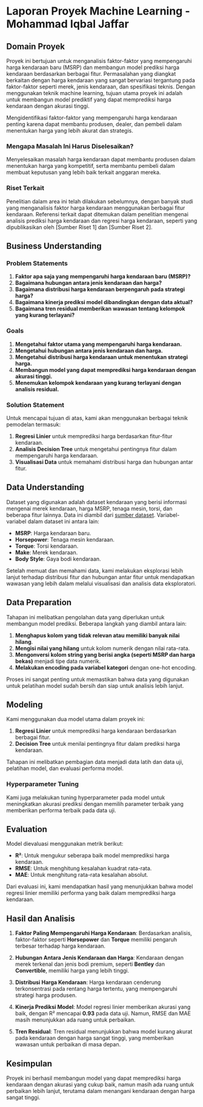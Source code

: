 # Laporan Proyek Machine Learning - Mohammad Iqbal Jaffar

## Domain Proyek

Proyek ini bertujuan untuk menganalisis faktor-faktor yang mempengaruhi harga kendaraan baru (MSRP) dan membangun model prediksi harga kendaraan berdasarkan berbagai fitur. Permasalahan yang diangkat berkaitan dengan harga kendaraan yang sangat bervariasi tergantung pada faktor-faktor seperti merek, jenis kendaraan, dan spesifikasi teknis. Dengan menggunakan teknik machine learning, tujuan utama proyek ini adalah untuk membangun model prediktif yang dapat memprediksi harga kendaraan dengan akurasi tinggi.

Mengidentifikasi faktor-faktor yang mempengaruhi harga kendaraan penting karena dapat membantu produsen, dealer, dan pembeli dalam menentukan harga yang lebih akurat dan strategis.

### Mengapa Masalah Ini Harus Diselesaikan?
Menyelesaikan masalah harga kendaraan dapat membantu produsen dalam menentukan harga yang kompetitif, serta membantu pembeli dalam membuat keputusan yang lebih baik terkait anggaran mereka.

### Riset Terkait
Penelitian dalam area ini telah dilakukan sebelumnya, dengan banyak studi yang menganalisis faktor harga kendaraan menggunakan berbagai fitur kendaraan. Referensi terkait dapat ditemukan dalam penelitian mengenai analisis prediksi harga kendaraan dan regresi harga kendaraan, seperti yang dipublikasikan oleh [Sumber Riset 1] dan [Sumber Riset 2].

## Business Understanding

### Problem Statements
1. **Faktor apa saja yang mempengaruhi harga kendaraan baru (MSRP)?**
2. **Bagaimana hubungan antara jenis kendaraan dan harga?**
3. **Bagaimana distribusi harga kendaraan berpengaruh pada strategi harga?**
4. **Bagaimana kinerja prediksi model dibandingkan dengan data aktual?**
5. **Bagaimana tren residual memberikan wawasan tentang kelompok yang kurang terlayani?**

### Goals
1. **Mengetahui faktor utama yang mempengaruhi harga kendaraan.**
2. **Mengetahui hubungan antara jenis kendaraan dan harga.**
3. **Mengetahui distribusi harga kendaraan untuk menentukan strategi harga.**
4. **Membangun model yang dapat memprediksi harga kendaraan dengan akurasi tinggi.**
5. **Menemukan kelompok kendaraan yang kurang terlayani dengan analisis residual.**

### Solution Statement
Untuk mencapai tujuan di atas, kami akan menggunakan berbagai teknik pemodelan termasuk:
1. **Regresi Linier** untuk memprediksi harga berdasarkan fitur-fitur kendaraan.
2. **Analisis Decision Tree** untuk mengetahui pentingnya fitur dalam mempengaruhi harga kendaraan.
3. **Visualisasi Data** untuk memahami distribusi harga dan hubungan antar fitur.

## Data Understanding

Dataset yang digunakan adalah dataset kendaraan yang berisi informasi mengenai merek kendaraan, harga MSRP, tenaga mesin, torsi, dan beberapa fitur lainnya. Data ini diambil dari [sumber dataset](tautan_link). Variabel-variabel dalam dataset ini antara lain:
- **MSRP**: Harga kendaraan baru.
- **Horsepower**: Tenaga mesin kendaraan.
- **Torque**: Torsi kendaraan.
- **Make**: Merek kendaraan.
- **Body Style**: Gaya bodi kendaraan.

Setelah memuat dan memahami data, kami melakukan eksplorasi lebih lanjut terhadap distribusi fitur dan hubungan antar fitur untuk mendapatkan wawasan yang lebih dalam melalui visualisasi dan analisis data eksploratori.

## Data Preparation

Tahapan ini melibatkan pengolahan data yang diperlukan untuk membangun model prediksi. Beberapa langkah yang diambil antara lain:
1. **Menghapus kolom yang tidak relevan atau memiliki banyak nilai hilang**.
2. **Mengisi nilai yang hilang** untuk kolom numerik dengan nilai rata-rata.
3. **Mengonversi kolom string yang berisi angka (seperti MSRP dan harga bekas)** menjadi tipe data numerik.
4. **Melakukan encoding pada variabel kategori** dengan one-hot encoding.

Proses ini sangat penting untuk memastikan bahwa data yang digunakan untuk pelatihan model sudah bersih dan siap untuk analisis lebih lanjut.

## Modeling

Kami menggunakan dua model utama dalam proyek ini:
1. **Regresi Linier** untuk memprediksi harga kendaraan berdasarkan berbagai fitur.
2. **Decision Tree** untuk menilai pentingnya fitur dalam prediksi harga kendaraan.

Tahapan ini melibatkan pembagian data menjadi data latih dan data uji, pelatihan model, dan evaluasi performa model.

### Hyperparameter Tuning
Kami juga melakukan tuning hyperparameter pada model untuk meningkatkan akurasi prediksi dengan memilih parameter terbaik yang memberikan performa terbaik pada data uji.

## Evaluation

Model dievaluasi menggunakan metrik berikut:
- **R²**: Untuk mengukur seberapa baik model memprediksi harga kendaraan.
- **RMSE**: Untuk menghitung kesalahan kuadrat rata-rata.
- **MAE**: Untuk menghitung rata-rata kesalahan absolut.

Dari evaluasi ini, kami mendapatkan hasil yang menunjukkan bahwa model regresi linier memiliki performa yang baik dalam memprediksi harga kendaraan.

## Hasil dan Analisis

1. **Faktor Paling Mempengaruhi Harga Kendaraan**: Berdasarkan analisis, faktor-faktor seperti **Horsepower** dan **Torque** memiliki pengaruh terbesar terhadap harga kendaraan.
   
2. **Hubungan Antara Jenis Kendaraan dan Harga**: Kendaraan dengan merek terkenal dan jenis bodi premium, seperti **Bentley** dan **Convertible**, memiliki harga yang lebih tinggi.

3. **Distribusi Harga Kendaraan**: Harga kendaraan cenderung terkonsentrasi pada rentang harga tertentu, yang mempengaruhi strategi harga produsen.

4. **Kinerja Prediksi Model**: Model regresi linier memberikan akurasi yang baik, dengan R² mencapai **0.93** pada data uji. Namun, RMSE dan MAE masih menunjukkan ada ruang untuk perbaikan.

5. **Tren Residual**: Tren residual menunjukkan bahwa model kurang akurat pada kendaraan dengan harga sangat tinggi, yang memberikan wawasan untuk perbaikan di masa depan.

## Kesimpulan

Proyek ini berhasil membangun model yang dapat memprediksi harga kendaraan dengan akurasi yang cukup baik, namun masih ada ruang untuk perbaikan lebih lanjut, terutama dalam menangani kendaraan dengan harga sangat tinggi.
